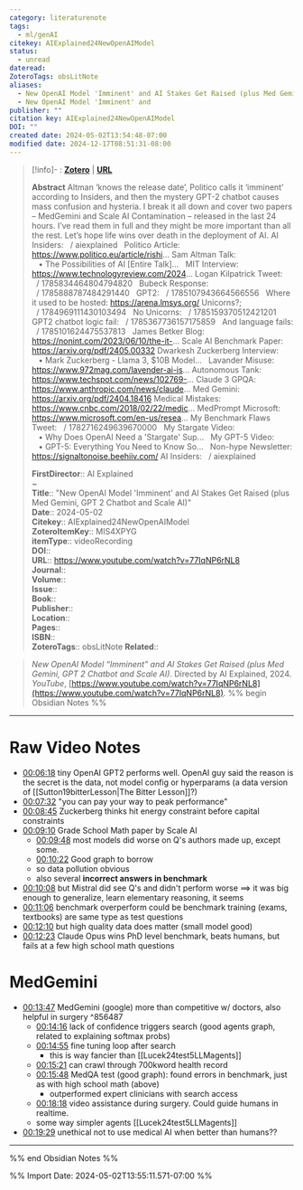 ```yaml
---
category: literaturenote
tags:
  - ml/genAI
citekey: AIExplained24NewOpenAIModel
status:
  - unread
dateread: 
ZoteroTags: obsLitNote
aliases:
  - New OpenAI Model 'Imminent' and AI Stakes Get Raised (plus Med Gemini, GPT 2 Chatbot and Scale AI)
  - New OpenAI Model 'Imminent' and
publisher: ""
citation key: AIExplained24NewOpenAIModel
DOI: ""
created date: 2024-05-02T13:54:48-07:00
modified date: 2024-12-17T08:51:31-08:00
---
```


> [!info]- : [**Zotero**](zotero://select/library/items/MIS4XPYG)   | [**URL**](https://www.youtube.com/watch?v=77IqNP6rNL8)
>
> 
> **Abstract**
> Altman ‘knows the release date’, Politico calls it ‘imminent’ according to Insiders, and then the mystery GPT-2 chatbot causes mass confusion and hysteria. I break it all down and cover two papers – MedGemini and Scale AI Contamination – released in the last 24 hours. I’ve read them in full and they might be more important than all the rest. Let’s hope life wins over death in the deployment of AI.   AI Insiders:   / aiexplained    Politico Article: https://www.politico.eu/article/rishi... Sam Altman Talk:    • The Possibilities of AI [Entire Talk]...   MIT Interview: https://www.technologyreview.com/2024... Logan Kilpatrick Tweet:   / 1785834464804794820   Bubeck Response:   / 1785888787484291440   GPT2:   / 1785107943664566556   Where it used to be hosted: https://arena.lmsys.org/ Unicorns?;   / 1784969111430103494   No Unicorns:   / 1785159370512421201   GPT2 chatbot logic fail:   / 1785367736157175859   And language fails:   / 1785101624475537813   James Betker Blog: https://nonint.com/2023/06/10/the-it-... Scale AI Benchmark Paper: https://arxiv.org/pdf/2405.00332 Dwarkesh Zuckerberg Interview:    • Mark Zuckerberg - Llama 3, $10B Model...   Lavander Misuse: https://www.972mag.com/lavender-ai-is... Autonomous Tank: https://www.techspot.com/news/102769-... Claude 3 GPQA: https://www.anthropic.com/news/claude... Med Gemini: https://arxiv.org/pdf/2404.18416 Medical Mistakes: https://www.cnbc.com/2018/02/22/medic... MedPrompt Microsoft: https://www.microsoft.com/en-us/resea... My Benchmark Flaws Tweet:   / 1782716249639670000   My Stargate Video:    • Why Does OpenAI Need a 'Stargate' Sup...   My GPT-5 Video:    • GPT-5: Everything You Need to Know So...     Non-hype Newsletter: https://signaltonoise.beehiiv.com/  AI Insiders:   / aiexplained
> 
> 
> **FirstDirector**:: AI Explained  
~    
> **Title**:: "New OpenAI Model 'Imminent' and AI Stakes Get Raised (plus Med Gemini, GPT 2 Chatbot and Scale AI)"  
> **Date**:: 2024-05-02  
> **Citekey**:: AIExplained24NewOpenAIModel  
> **ZoteroItemKey**:: MIS4XPYG  
> **itemType**:: videoRecording  
> **DOI**::   
> **URL**:: https://www.youtube.com/watch?v=77IqNP6rNL8  
> **Journal**::   
> **Volume**::   
> **Issue**::   
> **Book**::   
> **Publisher**::   
> **Location**::    
> **Pages**::   
> **ISBN**::   
> **ZoteroTags**:: obsLitNote
> **Related**:: 

> _New OpenAI Model “Imminent” and AI Stakes Get Raised (plus Med Gemini, GPT 2 Chatbot and Scale AI)_. Directed by AI Explained, 2024. _YouTube_, [https://www.youtube.com/watch?v=77IqNP6rNL8](https://www.youtube.com/watch?v=77IqNP6rNL8).
%% begin Obsidian Notes %%
___

# Raw Video Notes

- [00:06:18](https://www.youtube.com/watch?v=77IqNP6rNL8&t=378#t=06:18.23) tiny OpenAI GPT2 performs well.  OpenAI guy said the reason is the secret is the data, not model config or hyperparams (a data version of [[Sutton19bitterLesson|The Bitter Lesson]]?)
- [00:07:32](https://www.youtube.com/watch?v=77IqNP6rNL8&t=453#t=07:32.61) "you can pay your way to peak performance"
- [00:08:45](https://www.youtube.com/watch?v=77IqNP6rNL8&t=525#t=08:45.13) Zuckerberg thinks hit energy constraint before capital constraints
- [00:09:10](https://www.youtube.com/watch?v=77IqNP6rNL8&t=550#t=09:10.44) Grade School Math paper by Scale AI
	- [00:09:48](https://www.youtube.com/watch?v=77IqNP6rNL8&t=588#t=09:48.47) most models did worse on Q's authors made up, except some.  
	- [00:10:22](https://www.youtube.com/watch?v=77IqNP6rNL8&t=622#t=10:22.03) Good graph to borrow 
	- so data pollution obvious
	- also several **incorrect answers in benchmark**
- [00:10:08](https://www.youtube.com/watch?v=77IqNP6rNL8&t=609#t=10:08.75) but Mistral did see Q's and didn't perform worse ==> it was big enough to generalize, learn elementary reasoning, it seems
- [00:11:06](https://www.youtube.com/watch?v=77IqNP6rNL8&t=666#t=11:06.02) benchmark overperform could be benchmark training (exams, textbooks) are same type as test questions
- [00:12:10](https://www.youtube.com/watch?v=77IqNP6rNL8&t=730#t=12:10.06) but high quality data does matter (small model good)
- [00:12:23](https://www.youtube.com/watch?v=77IqNP6rNL8&t=743#t=12:23.31) Claude Opus wins PhD level benchmark, beats humans, but fails at a few high school math questions
# MedGemini
- [00:13:47](https://www.youtube.com/watch?v=77IqNP6rNL8&t=827#t=13:47.44) MedGemini (google) more than competitive w/ doctors, also helpful in surgery ^856487
	- [00:14:16](https://www.youtube.com/watch?v=77IqNP6rNL8&t=857#t=14:16.96) lack of confidence triggers search (good agents graph, related to explaining softmax probs)
	- [00:14:55](https://www.youtube.com/watch?v=77IqNP6rNL8&t=896#t=14:55.75) fine tuning loop after search
		- this is way fancier than [[Lucek24test5LLMagents]]
	- [00:15:21](https://www.youtube.com/watch?v=77IqNP6rNL8&t=922#t=15:21.79) can crawl through 700kword health record
	- [00:15:48](https://www.youtube.com/watch?v=77IqNP6rNL8&t=949#t=15:48.89) MedQA test (good graph): found errors in benchmark, just as with high school math (above)
		- outperformed expert clinicians with search access
	- [00:18:18](https://www.youtube.com/watch?v=77IqNP6rNL8&t=1099#t=18:18.51) video assistance during surgery.  Could guide humans in realtime.
	- some way simpler agents [[Lucek24test5LLMagents]]
- [00:19:29](https://www.youtube.com/watch?v=77IqNP6rNL8&t=1170#t=19:29.80) unethical not to use medical AI when better than humans??
___
%% end Obsidian Notes %%



%% Import Date: 2024-05-02T13:55:11.571-07:00 %%
